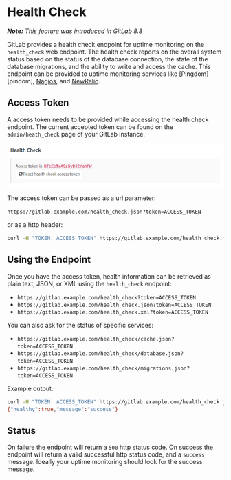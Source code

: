 # Health Check
_**Note:** This feature was [introduced][ce-3888] in GitLab 8.8_

GitLab provides a health check endpoint for uptime monitoring on the `health_check` web
endpoint. The health check reports on the overall system status based on the status of
the database connection, the state of the database migrations, and the ability to write
and access the cache. This endpoint can be provided to uptime monitoring services like
[Pingdom][pindom], [Nagios][nagios-health], and [NewRelic][newrelic-health].

## Access Token

A access token needs to be provided while accessing the health check endpoint. The current
accepted token can be found on the `admin/heath_check` page of your GitLab instance.

![access token](img/health_check_token.png)

The access token can be passed as a url parameter:

`https://gitlab.example.com/health_check.json?token=ACCESS_TOKEN`

or as a http header:

```bash
curl -H "TOKEN: ACCESS_TOKEN" https://gitlab.example.com/health_check.json
```

## Using the Endpoint

Once you have the access token, health information can be retrieved as plain text, JSON,
or XML using the `health_check` endpoint:

- `https://gitlab.example.com/health_check?token=ACCESS_TOKEN`
- `https://gitlab.example.com/health_check.json?token=ACCESS_TOKEN`
- `https://gitlab.example.com/health_check.xml?token=ACCESS_TOKEN`

You can also ask for the status of specific services:

- `https://gitlab.example.com/health_check/cache.json?token=ACCESS_TOKEN`
- `https://gitlab.example.com/health_check/database.json?token=ACCESS_TOKEN`
- `https://gitlab.example.com/health_check/migrations.json?token=ACCESS_TOKEN`

Example output:
```bash
curl -H "TOKEN: ACCESS_TOKEN" https://gitlab.example.com/health_check.json
{"healthy":true,"message":"success"}
```

## Status

On failure the endpoint will return a `500` http status code. On success the endpoint
will return a valid successful http status code, and a `success` message. Ideally your
uptime monitoring should look for the success message.

[ce-3888]: https://gitlab.com/gitlab-org/gitlab-ce/merge_requests/3888
[pingdom]: https://www.pingdom.com
[nagios-health]: https://nagios-plugins.org/doc/man/check_http.html
[newrelic-health]: https://docs.newrelic.com/docs/alerts/alert-policies/downtime-alerts/availability-monitoring
